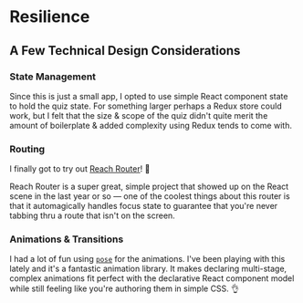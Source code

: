 # Resilience

## A Few Technical Design Considerations 

### State Management

Since this is just a small app, I opted to use simple React component state to hold the quiz state. For something larger perhaps a Redux store could work, but I felt that the size & scope of the quiz didn't quite merit the amount of boilerplate & added complexity using Redux tends to come with.

### Routing

I finally got to try out [Reach Router](https://reach.tech/router)! 🙌

Reach Router is a super great, simple project that showed up on the React scene in the last year or so — one of the coolest things about this router is that it automagically handles focus state to guarantee that you're never tabbing thru a route that isn't on the screen.

### Animations & Transitions

I had a lot of fun using [`pose`](https://popmotion.io/pose/) for the animations. I've been playing with this lately and it's a fantastic animation library. It makes declaring multi-stage, complex animations fit perfect with the declarative React component model while still feeling like you're authoring them in simple CSS. 👌
